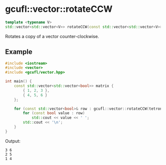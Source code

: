 # gcufl::vector::rotateCCW
```cpp
template <typename V>
std::vector<std::vector<V>> rotateCCW(const std::vector<std::vector<V>>& values) noexcept;
```
Rotates a copy of a vector counter-clockwise.
## Example
```cpp
#include <iostream>
#include <vector>
#include <gcufl/vector.hpp>

int main() {
	const std::vector<std::vector<bool>> matrix {
		{ 1, 2, 3 },
		{ 4, 5, 6 }
	};

	for (const std::vector<bool>& row : gcufl::vector::rotateCCW(tetronimo)) {
		for (const bool value : row)
			std::cout << value << ' ';
		std::cout << '\n';
	}
}
```
Output:
```
3 6
2 5
1 4
```
